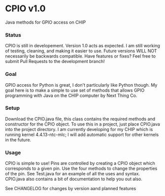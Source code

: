 # CPIO v1.0
Java methods for GPIO access on CHIP

### Status
CPIO is still in developement. Version 1.0 acts as expected. I am still working of testing, cleaning, and making it easier to use. Future versions WILL NOT necessarily be backwards compatible. Have features or fixes? Feel free to submit Pull Requests to the development branch!
### Goal
GPIO access for Python is great, I don't particularly like Python though. My goal here is to make a simple to use set of methods that allows GPIO programming with Java on the CHIP computer by Next Thing Co.
### Setup
Download the CPIO.java file, this class contains the required methods and constructor for the CPIO object. To use this in a project, just place CPIO.java into the project directory. I am currently developing for my CHIP which is running kernel 4.4.13-ntc-mlc; I will add automatic support for other kernels in the future.
### Usage
CPIO is simple to use! Pins are controlled by creating a CPIO object which corresponds to a given pin. Use the four methods to change the properties of the pin. See Test.java for an example of all the uses and syntax. CPIO.java also contains a bit of documentation to help you out also.

See CHANGELOG for changes by version aand planned features
